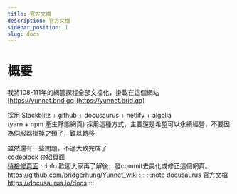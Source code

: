 ```yaml
---
title: 官方文檔
description: 官方文檔
sidebar_position: 1
slug: docs
---
```


# 概要
我將108-111年的網管課程全部文檔化，掛載在這個網站  
[https://yunnet.brid.gq](https://yunnet.brid.gq) 

採用 Stackblitz + github + docusaurus + netlify + algolia  
(yarn + npm 產生靜態網頁)
採用這種方式，主要還是希望可以永續經營，不要因為伺服器掛掉之類了，難以轉移  


雖然還有一些問題，不過大致完成了  
[codeblock 介紹頁面](https://docusaurus.io/docs/markdown-features/code-blocks#multi-language-support-code-blocks)  
[待檢修頁面](./fix)
:::info
歡迎大家再了解後，發commit去美化或修正這個網頁。
https://github.com/bridgerhung/Yunnet_wiki
:::
:::note
docusaurus 官方文檔
https://docusaurus.io/docs
:::



